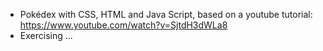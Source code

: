- Pokédex with CSS, HTML and Java Script, based on a youtube tutorial: https://www.youtube.com/watch?v=SjtdH3dWLa8
- Exercising ...

